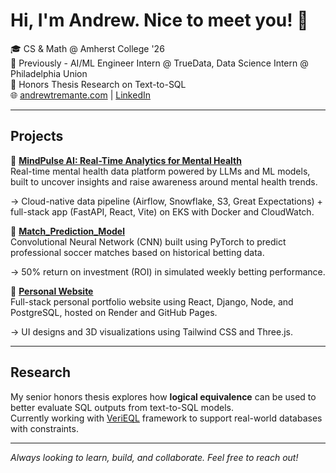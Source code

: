# Hi, I'm Andrew. Nice to meet you! 👋

🎓 CS & Math @ Amherst College '26  
🏢 Previously - AI/ML Engineer Intern @ TrueData, Data Science Intern @ Philadelphia Union  
🔬 Honors Thesis Research on Text-to-SQL  
🌐 [andrewtremante.com](https://andrewtremante.com) | [LinkedIn](https://www.linkedin.com/in/andrew-tremante-71253a238/)

---

## Projects

🔹 [**MindPulse AI: Real-Time Analytics for Mental Health**](https://github.com/atremante26/Mental_Health_Project)  
Real-time mental health data platform powered by LLMs and ML models, built to uncover insights and raise awareness around mental health trends.

→ Cloud-native data pipeline (Airflow, Snowflake, S3, Great Expectations) + full-stack app (FastAPI, React, Vite) on EKS with Docker and CloudWatch.

🔹 [**Match_Prediction_Model**](https://github.com/atremante26/Match_Prediction_Model)  
Convolutional Neural Network (CNN) built using PyTorch to predict professional soccer matches based on historical betting data.

→ 50% return on investment (ROI) in simulated weekly betting performance. 

🔹 [**Personal Website**](https://github.com/atremante26/Personal_Website)  
Full-stack personal portfolio website using React, Django, Node, and PostgreSQL, hosted on Render and GitHub Pages.

→ UI designs and 3D visualizations using Tailwind CSS and Three.js.

---

## Research

My senior honors thesis explores how **logical equivalence** can be used to better evaluate SQL outputs from text-to-SQL models.  
Currently working with [VeriEQL](https://github.com/VeriEQL/VeriEQL) framework to support real-world databases with constraints.

---

*Always looking to learn, build, and collaborate. Feel free to reach out!*
